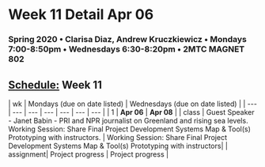 # Week 11 Detail Apr 06

### Spring 2020 • Clarisa Diaz, Andrew Kruczkiewicz • Mondays 7:00-8:50pm • Wednesdays 6:30-8:20pm • 2MTC MAGNET 802

## [Schedule:](./) Week 11

| wk | Mondays \(due on date listed\) | Wednesdays \(due on date listed\) |
| --- | --- | --- | --- | --- | --- | --- |
| 1 | **Apr 06** | **Apr 08** |
| class | Guest Speaker - Janet Babin - PRI and NPR journalist on Greenland and rising sea levels. Working Session: Share Final Project Development Systems Map & Tool(s) Prototyping with instructors. |  Working Session: Share Final Project Development Systems Map & Tool(s) Prototyping with instructors|
| assignment| Project progress  | Project progress  |
